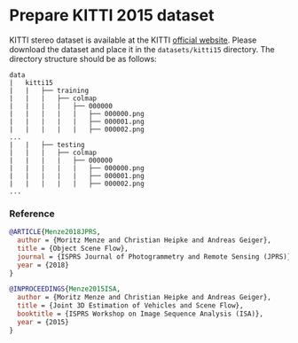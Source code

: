 # Prepare KITTI 2015 dataset

KITTI stereo dataset is available at the KITTI [official website](https://www.cvlibs.net/datasets/kitti/eval_scene_flow.php?benchmark=stereo).
Please download the dataset and place it in the `datasets/kitti15` directory.
The directory structure should be as follows:

```text
data
|   kitti15
|   |   ├── training
|   |   |   ├── colmap
|   |   |   |   ├── 000000
|   |   |   |   |   ├── 000000.png
|   |   |   |   |   ├── 000001.png
|   |   |   |   |   ├── 000002.png
...
|   |   ├── testing
|   |   |   ├── colmap
|   |   |   |   ├── 000000
|   |   |   |   |   ├── 000000.png
|   |   |   |   |   ├── 000001.png
|   |   |   |   |   ├── 000002.png
...
```

### Reference

```bibtex
@ARTICLE{Menze2018JPRS,
  author = {Moritz Menze and Christian Heipke and Andreas Geiger},
  title = {Object Scene Flow},
  journal = {ISPRS Journal of Photogrammetry and Remote Sensing (JPRS)},
  year = {2018}
}

@INPROCEEDINGS{Menze2015ISA,
  author = {Moritz Menze and Christian Heipke and Andreas Geiger},
  title = {Joint 3D Estimation of Vehicles and Scene Flow},
  booktitle = {ISPRS Workshop on Image Sequence Analysis (ISA)},
  year = {2015}
}
```